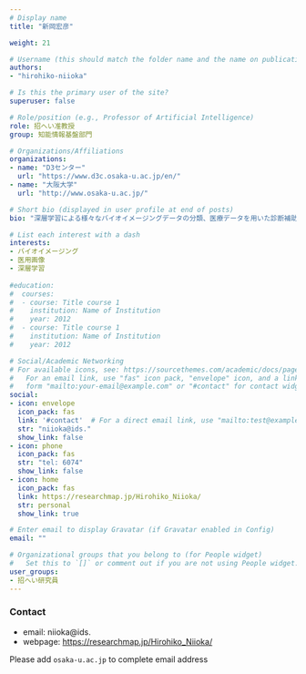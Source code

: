 ```yaml
---
# Display name
title: "新岡宏彦"

weight: 21

# Username (this should match the folder name and the name on publications)
authors:
- "hirohiko-niioka"

# Is this the primary user of the site?
superuser: false

# Role/position (e.g., Professor of Artificial Intelligence)
role: 招へい准教授
group: 知能情報基盤部門

# Organizations/Affiliations
organizations:
- name: "D3センター"
  url: "https://www.d3c.osaka-u.ac.jp/en/"
- name: "大阪大学"
  url: "http://www.osaka-u.ac.jp/"

# Short bio (displayed in user profile at end of posts)
bio: "深層学習による様々なバイオイメージングデータの分類、医療データを用いた診断補助に従事。光学顕微鏡(蛍光顕微鏡、第二近赤外顕微鏡、ラマン顕微鏡など)によるデータベース作成と分類。CT画像やヘルスケアデータを扱う。"

# List each interest with a dash
interests:
- バイオイメージング
- 医用画像
- 深層学習
  
#education:
#  courses:
#  - course: Title course 1
#    institution: Name of Institution
#    year: 2012
#  - course: Title course 1
#    institution: Name of Institution
#    year: 2012

# Social/Academic Networking
# For available icons, see: https://sourcethemes.com/academic/docs/page-builder/#icons
#   For an email link, use "fas" icon pack, "envelope" icon, and a link in the
#   form "mailto:your-email@example.com" or "#contact" for contact widget.
social:
- icon: envelope
  icon_pack: fas
  link: '#contact'  # For a direct email link, use "mailto:test@example.org".
  str: "niioka@ids."
  show_link: false
- icon: phone
  icon_pack: fas
  str: "tel: 6074"
  show_link: false
- icon: home
  icon_pack: fas
  link: https://researchmap.jp/Hirohiko_Niioka/
  str: personal
  show_link: true

# Enter email to display Gravatar (if Gravatar enabled in Config)
email: ""

# Organizational groups that you belong to (for People widget)
#   Set this to `[]` or comment out if you are not using People widget.
user_groups:
- 招へい研究員
---
```


### Contact
- email: niioka@ids.
- webpage: https://researchmap.jp/Hirohiko_Niioka/


Please add `osaka-u.ac.jp` to complete email address
